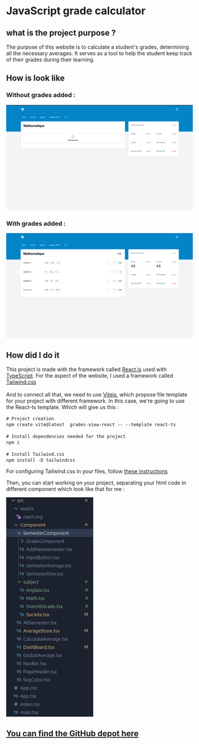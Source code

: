 # JavaScript grade calculator  <Badge type="tip" text="JS" />

## what is the project purpose ?

The purpose of this website is to calculate a student's grades, determining all the necessary averages.
It serves as a tool to help the student keep track of their grades during their learning.

## How is look like 

### Without grades added :

![grade calculator screenshot](../images/grade-calculator-image.png)

###  With grades added :

![semester row with grades](../images/grade-calculator-exemple.png)


## How did I do it

This project is made with the framework called [React.js](https://react.dev) used with 
[TypeScript](https://www.typescriptlang.org/docs/handbook/typescript-in-5-minutes.html). For the aspect of the website,
I used a framework called [Tailwind.css](https://tailwindcss.com/)
\
\
And to connect all that,
we need to use [Vitejs](https://vitejs.dev/guide/), which propose file template for your project with different framework. 
In this case, we're going to use the React-ts template. Which will give us this :


```shell
# Project creation
npm create vite@latest  grades-view-react -- --template react-ts

# Install dependencies needed for the project
npm i

# Install Tailwind.css 
npm install -D tailwindcss

```
For configuring Tailwind.css in your files, follow [these instructions](https://tailwindcss.com/docs/installation)

Then, you can start working on your project, separating your html code in different component which look like that for me :

![project file tree](../images/gradesviewreact-filetree.png)

## [You can find the GitHub depot here](https://github.com/Alex-zReeZ/grades-calculator-react)

